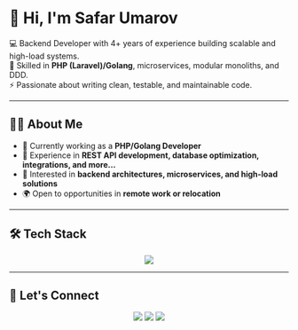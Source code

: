 # 👋 Hi, I'm Safar Umarov  

💻 Backend Developer with 4+ years of experience building scalable and high-load systems.  
🔧 Skilled in **PHP (Laravel)/Golang**, microservices, modular monoliths, and DDD.  
⚡ Passionate about writing clean, testable, and maintainable code.  

---

## 🧑‍💻 About Me
- 🔭 Currently working as a **PHP/Golang Developer**  
- 🚀 Experience in **REST API development, database optimization, integrations, and more...**  
- 🎯 Interested in **backend architectures, microservices, and high-load solutions**  
- 🌍 Open to opportunities in **remote work or relocation**  

---

## 🛠️ Tech Stack
<p align="center">
  <img src="https://skillicons.dev/icons?i=php,laravel,go,postgres,redis,kafka,docker,kubernetes,git,linux,tailwindcss,symfony" />
</p>  

---

## 🤝 Let's Connect
<p align="center">
  <a href="https://t.me/safarbek200"><img src="https://img.shields.io/badge/-Telegram-blue?logo=telegram&logoColor=white&style=for-the-badge" /></a>
  <a href="mailto:safarumarov711@gmail.com"><img src="https://img.shields.io/badge/-Gmail-red?logo=gmail&logoColor=white&style=for-the-badge" /></a>
  <a href="https://github.com/umarov-safar"><img src="https://img.shields.io/badge/-GitHub-black?logo=github&logoColor=white&style=for-the-badge" /></a>
</p>
